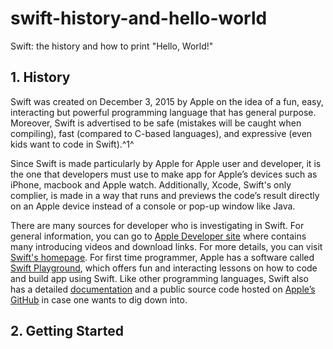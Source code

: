 # swift-history-and-hello-world
Swift: the history and how to print "Hello, World!"

## 1. History

Swift was created on December 3, 2015 by Apple on the idea of a fun, easy, interacting but powerful programming language that has general purpose. Moreover, Swift is advertised to be safe (mistakes will be caught when compiling), fast (compared to C-based languages), and expressive (even kids want to code in Swift).^1^

Since Swift is made particularly by Apple for Apple user and developer, it is the one that developers must use to make app for Apple’s devices such as iPhone, macbook and Apple watch. Additionally, Xcode, Swift's only complier, is made in a way that runs and previews the code’s result directly on an Apple device instead of a console or pop-up window like Java.

There are many sources for developer who is investigating in Swift. For general information, you can go to [Apple Developer site](https://developer.apple.com/swift/) where contains many introducing videos and download links. For more details, you can visit [Swift's homepage](https://www.swift.org). For first time programmer, Apple has a software called [Swift Playground](https://developer.apple.com/swift-playgrounds/), which offers fun and interacting lessons on how to code and build app using Swift. Like other programming languages, Swift also has a detailed [documentation](https://docs.swift.org/swift-book/) and a public source code hosted on [Apple’s GitHub](https://github.com/apple) in case one wants to dig down into.


## 2. Getting Started
